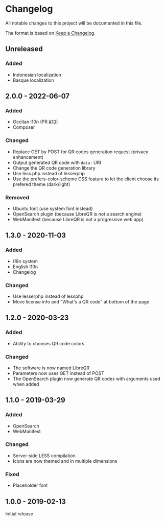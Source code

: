 # Changelog

All notable changes to this project will be documented in this file.

The format is based on [Keep a Changelog](https://keepachangelog.com/en/1.0.0/).

## Unreleased

### Added

* Indonesian localization
* Basque localization

## 2.0.0 - 2022-06-07

### Added

* Occitan l10n (PR [#10](https://code.antopie.org/miraty/libreqr/pulls/10))
* Composer

### Changed

* Replace GET by POST for QR codes generation request (privacy enhancement)
* Output generated QR code with `data:` URI
* Change the QR code generation library
* Use less.php instead of lesserphp
* Use the prefers-color-scheme CSS feature to let the client choose its prefered theme (dark/light)

### Removed

* Ubuntu font (use system font instead)
* OpenSearch plugin (because LibreQR is not a search engine)
* WebManifest (because LibreQR is not a progressive web app)

## 1.3.0 - 2020-11-03

### Added

* i18n system
* English l10n
* Changelog

### Changed

* Use lesserphp instead of lessphp
* Move license info and "What's a QR code" at bottom of the page

## 1.2.0 - 2020-03-23

### Added

* Ability to chooses QR code colors

### Changed

* The software is now named LibreQR
* Parameters now uses GET instead of POST
* The OpenSearch plugin now generate QR codes with arguments used when added

## 1.1.0 - 2019-03-29

### Added

* OpenSearch
* WebManifest

### Changed

* Server-side LESS compilation
* Icons are now themed and in multiple dimensions

### Fixed

* Placeholder font

## 1.0.0 - 2019-02-13

Initial release
